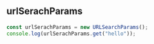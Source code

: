 ## urlSerachParams

```javascript
const urlSerachParams = new URLSearchParams();
console.log(urlSerachParams.get("hello"));
```
